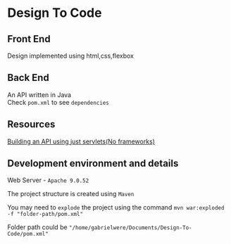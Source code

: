 # Design To Code

## Front End

Design implemented using html,css,flexbox

## Back End

An API written in Java<br>
Check `pom.xml` to see `dependencies`

## Resources

[Building an API using just servlets(No frameworks)](https://adndevblog.typepad.com/cloud_and_mobile/2015/08/become-a-java-ee-developer-part-ii-basic-restful-api-from-a-servlet.html)

## Development environment and details

Web Server - `Apache 9.0.52`

The project structure is created using `Maven`

You may need to `explode` the project using the command `mvn war:exploded -f "folder-path/pom.xml"`

Folder path could be `"/home/gabrielwere/Documents/Design-To-Code/pom.xml"`